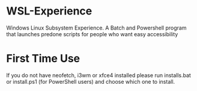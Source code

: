 # WSL-Experience
Windows Linux Subsystem Experience. A Batch and Powershell program that launches predone scripts for people who want easy accessibility 

# First Time Use
If you do not have neofetch, i3wm or xfce4 installed please run installs.bat or install.ps1 (for PowerShell users) and choose which one to install. 
